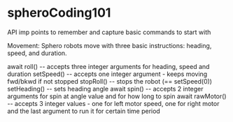 # spheroCoding101
API imp points to remember and capture basic commands to start with

Movement:
Sphero robots move with three basic instructions: heading, speed, and duration.

await roll() -- accepts three integer arguments for heading, speed and duration
setSpeed() -- accepts one integer argument - keeps moving fwd/bkwd if not stopped
stopRoll() -- stops the robot (== setSpeed(0))
setHeading() -- sets heading angle
await spin() -- accepts 2 integer arguments for spin at angle value and for how long to spin
await rawMotor() -- accepts 3 integer values - one for left motor speed, one for right motor and the last argument to run it for certain time period


